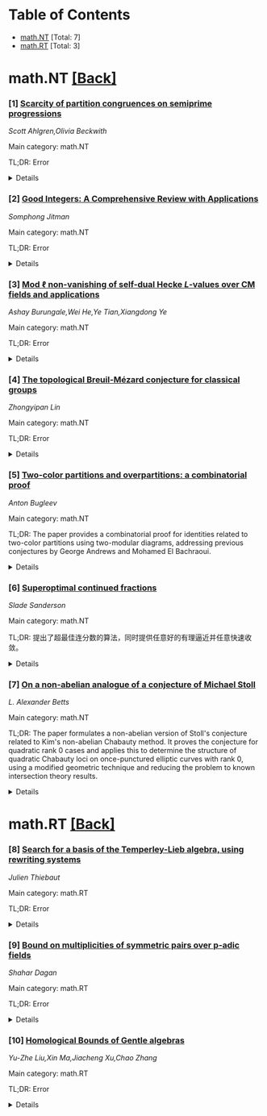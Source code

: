<div id=toc></div>

# Table of Contents

- [math.NT](#math.NT) [Total: 7]
- [math.RT](#math.RT) [Total: 3]


<div id='math.NT'></div>

# math.NT [[Back]](#toc)

### [1] [Scarcity of partition congruences on semiprime progressions](https://arxiv.org/abs/2508.19512)
*Scott Ahlgren,Olivia Beckwith*

Main category: math.NT

TL;DR: Error


<details>
  <summary>Details</summary>
Motivation: Error

Method: Error

Result: Error

Conclusion: Error

Abstract: In recent work with Raum the authors considered congruences for the ordinary
partition function $p(n)$ of the form $p(\ell Q^r n+\beta)\equiv 0\pmod\ell$
where $\ell, Q\geq 5$ are prime and $r\in \{1,2\}$, and proved a number of
results which show that such congruences are scarce in a precise sense. Here we
improve one of our results when $r=1$; in particular we prove (outside of
trivial cases) that the set of primes $Q$ such that there exists $\beta\in
\mathbb{Z}$ with $p(\ell Q n+\beta)\equiv 0\pmod \ell$ for all $n$ has density
zero. The proof involves a modification of part of our previous argument and an
application of a recent theorem of Dicks regarding modular forms of
half-integral weight and level one modulo $\ell$.

</details>


### [2] [Good Integers: A Comprehensive Review with Applications](https://arxiv.org/abs/2508.19629)
*Somphong Jitman*

Main category: math.NT

TL;DR: Error


<details>
  <summary>Details</summary>
Motivation: Error

Method: Error

Result: Error

Conclusion: Error

Abstract: For nonzero coprime integers $a$ and $b$, a positive integer $\ell$ is said
to be \emph{good with respect to $a$ and $b$} if there exists a positive
integer $k$ such that $\ell$ divides $a^{k} + b^{k}$. The concept of good
integers has been the subject of continuous investigation since the 1990s due
to their elegant number-theoretic properties and their significant applications
in various areas, particularly in coding theory. This paper provides a
comprehensive review of good integers, emphasizing both their theoretical
foundations and their practical implications. We first revisit the fundamental
number-theoretic properties of good integers and present their
characterizations in a systematic manner. The exposition is enriched with
well-structured algorithms and illustrative diagrams that facilitate their
computation and classification. Subsequently, we explore applications of good
integers in the study of algebraic coding theory. In particular, their roles in
the characterization, construction, and enumeration of self-dual cyclic codes
and complementary dual cyclic codes are discussed in detail. Several examples
are provided to demonstrate the applicability of the theory. This review not
only consolidates existing results but also highlights the unifying role of
good integers in bridging number theory and coding theory.

</details>


### [3] [Mod $\ell$ non-vanishing of self-dual Hecke $L$-values over CM fields and applications](https://arxiv.org/abs/2508.19706)
*Ashay Burungale,Wei He,Ye Tian,Xiangdong Ye*

Main category: math.NT

TL;DR: Error


<details>
  <summary>Details</summary>
Motivation: Error

Method: Error

Result: Error

Conclusion: Error

Abstract: Let $\lambda$ be a self-dual Hecke character over a CM field $K$. Let
$\mathfrak{p}$ be a prime of the maximal totally real subfield $F$ of $K$ and
$\Gamma_{\mathfrak{p}}$ the Galois group of the maximal anticyclotomic
${\mathbb{Z}}_{p}^{deg \mathfrak{p}}$-extension of $K$ unramified outside
$\mathfrak{p}$. We prove that $$L(1,\lambda\nu)\neq 0$$ for all but finitely
many finite order characters $\nu$ of $\Gamma_{\mathfrak{p}}$ such that
$\epsilon(\lambda\nu)=+1$. For an ordinary prime $\ell$ with respect to the CM
quadratic extension $K/F$, we also determine the $\ell$-adic valuation of the
normalised Hecke $L$-values $L^{{\mathrm{alg}}}(1,\lambda\nu)$. As an
application, we complete Hsieh's proof of Eisenstein congruence divisibility
towards the CM Iwasawa main conjecture over $K$.
  Our approach and results complement the prior work initiated by Hida's ideas
on the arithmetic of Hilbert modular Eisenstein series, studied via mod $\ell$
analogue of the Andr\'e--Oort conjecture. The previous results established the
non-vanishing only for a Zariski dense subset of characters $\nu$. Our approach
is based on the arithmetic of a CM modular form on a Shimura set, studied via
arithmetic of the CM field and Ratner's ergodicity of unipotent flows.

</details>


### [4] [The topological Breuil-Mézard conjecture for classical groups](https://arxiv.org/abs/2508.19722)
*Zhongyipan Lin*

Main category: math.NT

TL;DR: Error


<details>
  <summary>Details</summary>
Motivation: Error

Method: Error

Result: Error

Conclusion: Error

Abstract: For unitary, orthogonal and symplectic groups, we compute the dimension of
the reduced Emerton-Gee stacks, and give an explicit description of their
top-dimensional Chow group. Our results are unconditional when $p\neq 2$.
  The main innovation is a new method for analyzing the vanishing locus of
Galois cup products valued in high dimensions.

</details>


### [5] [Two-color partitions and overpartitions: a combinatorial proof](https://arxiv.org/abs/2508.19741)
*Anton Bugleev*

Main category: math.NT

TL;DR: The paper provides a combinatorial proof for identities related to two-color partitions using two-modular diagrams, addressing previous conjectures by George Andrews and Mohamed El Bachraoui.


<details>
  <summary>Details</summary>
Motivation: Andrews and El Bachraoui previously studied two-colored partitions and overpartitions analytically and conjectured the existence of combinatorial proofs. This paper aims to fulfill that conjecture with a constructive approach.

Method: The authors utilize two-modular diagrams, a combinatorial tool, to model and analyze the identities of two-color partitions.

Result: A combinatorial proof for the main result of Andrews and El Bachraoui is established using two-modular diagrams, confirming the conjecture.

Conclusion: The paper successfully demonstrates the application of two-modular diagrams in proving identities of two-color partitions, thereby contributing a combinatorial perspective to the field.

Abstract: George Andrews and Mohamed El Bachraoui recently explored identities for
two-color partitions. In particular, they studied the connection between
two-colored partitions and overpartitions. Their proofs were analytical, but
they conjectured combinatorial proofs of their results. In this paper we use
two-modular diagrams to give a combinatorial proof of their main result.

</details>


### [6] [Superoptimal continued fractions](https://arxiv.org/abs/2508.19743)
*Slade Sanderson*

Main category: math.NT

TL;DR: 提出了超最佳连分数的算法，同时提供任意好的有理逼近并任意快速收敛。


<details>
  <summary>Details</summary>
Motivation: 受到Selenius和Bosma研究的最佳连分数的启发，目的是定义并开发能够产生超最佳连分数扩展的算法。

Method: 通过研究Selenius和Bosma提出的方法，提出并定义超级最佳连分数的生成算法。

Result: 新的连分数扩展算法能够同时提供任意好的有理逼近并以任意快的速度收敛。

Conclusion: 该研究为无理数的连分数表示和逼近问题提供了更有效的解决方案。

Abstract: Motivated by the optimal continued fractions studied independently by
Selenius and Bosma, we define and introduce algorithms producing superoptimal
continued fraction expansions of irrationals. These expansions simultaneously
provide arbitrarily good rational approximations and converge arbitrarily
quickly.

</details>


### [7] [On a non-abelian analogue of a conjecture of Michael Stoll](https://arxiv.org/abs/2508.19947)
*L. Alexander Betts*

Main category: math.NT

TL;DR: The paper formulates a non-abelian version of Stoll's conjecture related to Kim's non-abelian Chabauty method. It proves the conjecture for quadratic rank 0 cases and applies this to determine the structure of quadratic Chabauty loci on once-punctured elliptic curves with rank 0, using a modified geometric technique and reducing the problem to known intersection theory results.


<details>
  <summary>Details</summary>
Motivation: The motivation is to generalize Stoll's conjecture to the non-abelian setting and understand the structure of loci defined by Kim's non-abelian Chabauty method. A specific focus is placed on the implications for once-punctured elliptic curves of rank 0.

Method: The approach involves establishing a non-abelian version of Stoll's conjecture and proving the quadratic rank 0 case by adapting Edixhoven and Lido's geometric quadratic Chabauty method, reducing the problem to an unlikely intersections issue and referencing the Manin--Mumford Conjecture.

Result: The result is the proof of the non-abelian generalisation of Stoll's conjecture in the quadratic rank 0 case. This proof determines the quadratic Chabauty locus structure on once-punctured elliptic curves of rank 0 and provides insights into non-abelian Chabauty methods through geometric reduction techniques.

Conclusion: This work advances understanding of non-abelian Chabauty loci by proving a conjecture for quadratic rank 0, suggesting potential for applying similar reductions to other cases and strengthening the method's theoretical foundation in arithmetic geometry.

Abstract: We formulate a non-abelian generalisation of a conjecture of Stoll, which
conjecturally describes the structure of the loci cut out by Kim's method of
non-abelian Chabauty. We prove the rank 0 quadratic case of this conjecture,
which in particular determines the structure of the quadratic Chabauty locus
for once-punctured elliptic curves of rank 0. The proof involves using a
variant of the geometric quadratic Chabauty method of Edixhoven and Lido to
reduce to an unlikely intersections problem, and ultimately to known results
about the relative Manin--Mumford Conjecture.

</details>


<div id='math.RT'></div>

# math.RT [[Back]](#toc)

### [8] [Search for a basis of the Temperley-Lieb algebra, using rewriting systems](https://arxiv.org/abs/2508.19360)
*Julien Thiebaut*

Main category: math.RT

TL;DR: Error


<details>
  <summary>Details</summary>
Motivation: Error

Method: Error

Result: Error

Conclusion: Error

Abstract: We begin by defining Temperley-Lieb algebra, in two different ways: as a
presented algebra or as a diagrammatic algebra. Next, we look for a basis
algorithmically, using rewriting theory. Finally, we introduce a generalization
of the Temperley-Lieb algebra, which is an oriented version of the previous
one. This pushes us to employ a more efficient tool, category theory, to use
rewriting to easily obtain a basis for the algebra.

</details>


### [9] [Bound on multiplicities of symmetric pairs over p-adic fields](https://arxiv.org/abs/2508.19738)
*Shahar Dagan*

Main category: math.RT

TL;DR: Error


<details>
  <summary>Details</summary>
Motivation: Error

Method: Error

Result: Error

Conclusion: Error

Abstract: We establish uniform bounds on the multiplicities of irreducible admissible
representations appearing in spaces of functions on symmetric spaces over
$p$-adic fields. These multiplicities can exceed one and depend intricately on
the group, the space, and the representation, making exact computations often
infeasible. This motivates the search for bounds depending only on simple
structural parameters.
  More precisely, let $G$ be a connected reductive group over a non-Archimedean
local field $F$ of odd residual characteristic, and let $\theta$ be a rational
involution with fixed-point subgroup $H = G^\theta$. For any unramified smooth
character $\chi$ of $H$, we show that the multiplicity
  \[
  \dim \mathrm{Hom}_G(\rho, C^\infty(G/H,\chi))
  \] is uniformly bounded for a broad class of irreducible admissible
representations $\rho$ of $G$, conjecturally including all such
representations. The bound depends only on the rank of $G$ and the residue
degree of $F$. Our method combines Mackey theory with cohomological techniques.
  As an application, we deduce a uniform bound on such multiplicities for all
but finitely many local completions of a fixed number field.

</details>


### [10] [Homological Bounds of Gentle algebras](https://arxiv.org/abs/2508.19763)
*Yu-Zhe Liu,Xin Ma,Jiacheng Xu,Chao Zhang*

Main category: math.RT

TL;DR: Error


<details>
  <summary>Details</summary>
Motivation: Error

Method: Error

Result: Error

Conclusion: Error

Abstract: This paper studies the homological bounds of gentle algebras, i.e., the upper
bounds for the sum of the projective and injective dimensions of indecomposable
modules over gentle algebras. We provide conditions under which this sum is
strictly less than twice the global dimension, and as an application, we give a
characterization of quasi-tilted gentle algebras.

</details>
